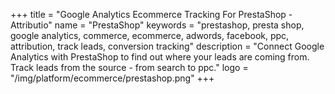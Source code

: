 +++
title = "Google Analytics Ecommerce Tracking For PrestaShop - Attributio"
name = "PrestaShop"
keywords = "prestashop, presta shop, google analytics, commerce, ecommerce, adwords, facebook, ppc, attribution, track leads, conversion tracking"
description = "Connect Google Analytics with PrestaShop to find out where your leads are coming from. Track leads from the source - from search to ppc."
logo = "/img/platform/ecommerce/prestashop.png"
+++
